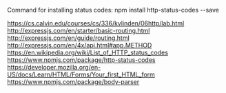 Command for installing status codes:
npm install http-status-codes --save

https://cs.calvin.edu/courses/cs/336/kvlinden/06http/lab.html
http://expressjs.com/en/starter/basic-routing.html
http://expressjs.com/en/guide/routing.html
http://expressjs.com/en/4x/api.html#app.METHOD
https://en.wikipedia.org/wiki/List_of_HTTP_status_codes
https://www.npmjs.com/package/http-status-codes
https://developer.mozilla.org/en-US/docs/Learn/HTML/Forms/Your_first_HTML_form
https://www.npmjs.com/package/body-parser
